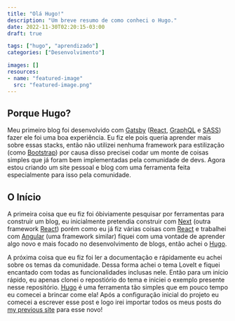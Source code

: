 ```yaml
---
title: "Olá Hugo!"
description: "Um breve resumo de como conheci o Hugo."
date: 2022-11-30T02:20:15-03:00
draft: true

tags: ["hugo", "aprendizado"]
categories: ["Desenvolvimento"]

images: []
resources:
- name: "featured-image"
  src: "featured-image.png"
---
```


## Porque Hugo?

Meu primeiro blog foi desenvolvido com [Gatsby](https://www.gatsbyjs.com/) ([React](https://reactjs.org/), [GraphQL](https://graphql.org/) e [SASS](https://sass-lang.com/)) fazer ele foi uma boa experiência. Eu fiz ele pois queria aprender mais sobre essas stacks, então não utilizei nenhuma framework para estilização (como [Bootstrap](https://getbootstrap.com/)) por causa disso precisei codar um monte de coisas simples que já foram bem implementadas pela comunidade de devs. Agora estou criando um site pessoal e blog com uma ferramenta feita especialmente para isso pela comunidade.

## O Início

A primeira coisa que eu fiz foi óbiviamente pesquisar por ferramentas para construir um blog, eu inicialmente pretendia construir com [Next](https://nextjs.org/) (outra framework [React](https://reactjs.org/)) porém como eu já fiz várias coisas com [React](https://reactjs.org/) e trabalhei com [Angular](https://angular.io/) (uma framework similar) fiquei com uma vontade de aprender algo novo e mais focado no desenvolvimento de blogs, então achei o [Hugo](https://gohugo.io/).

A próxima coisa que eu fiz foi ler a documentação e rápidamente eu achei sobre os temas da comunidade. Dessa forma achei o tema LoveIt e fiquei encantado com todas as funcionalidades inclusas nele. Então para um início rápido, eu apenas clonei o repostiório do tema e iniciei o exemplo presente nesse repositório. [Hugo](https://gohugo.io/) é uma ferramenta tão simples que em pouco tempo eu comecei a brincar come ela! Após a configuração inicial do projeto eu comecei a escrever esse post e logo irei importar todos os meus posts do [my previous site](https://cassiofernando.netlify.app/) para esse novo!
